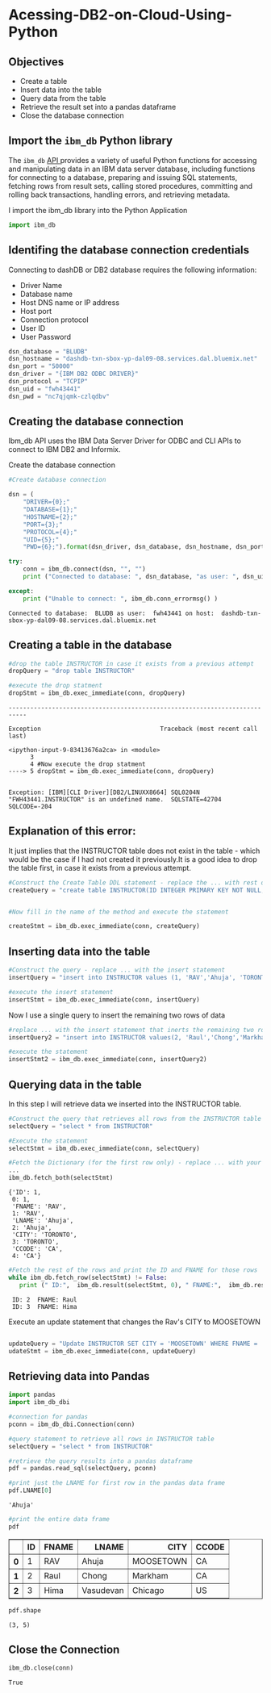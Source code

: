 # Acessing-DB2-on-Cloud-Using-Python

## Objectives

-   Create a table
-   Insert data into the table
-   Query data from the table
-   Retrieve the result set into a pandas dataframe
-   Close the database connection




## Import the `ibm_db` Python library

The `ibm_db` [API ](https://pypi.python.org/pypi/ibm_db?cm_mmc=Email_Newsletter-_-Developer_Ed%2BTech-_-WW_WW-_-SkillsNetwork-Courses-IBMDeveloperSkillsNetwork-DB0201EN-SkillsNetwork-20127838&cm_mmca1=000026UJ&cm_mmca2=10006555&cm_mmca3=M12345678&cvosrc=email.Newsletter.M12345678&cvo_campaign=000026UJ&cm_mmc=Email_Newsletter-_-Developer_Ed%2BTech-_-WW_WW-_-SkillsNetwork-Courses-IBMDeveloperSkillsNetwork-DB0201EN-SkillsNetwork-20127838&cm_mmca1=000026UJ&cm_mmca2=10006555&cm_mmca3=M12345678&cvosrc=email.Newsletter.M12345678&cvo_campaign=000026UJ&cm_mmc=Email_Newsletter-_-Developer_Ed%2BTech-_-WW_WW-_-SkillsNetwork-Courses-IBMDeveloperSkillsNetwork-DB0201EN-SkillsNetwork-20127838&cm_mmca1=000026UJ&cm_mmca2=10006555&cm_mmca3=M12345678&cvosrc=email.Newsletter.M12345678&cvo_campaign=000026UJ&cm_mmc=Email_Newsletter-_-Developer_Ed%2BTech-_-WW_WW-_-SkillsNetwork-Courses-IBMDeveloperSkillsNetwork-DB0201EN-SkillsNetwork-20127838&cm_mmca1=000026UJ&cm_mmca2=10006555&cm_mmca3=M12345678&cvosrc=email.Newsletter.M12345678&cvo_campaign=000026UJ) provides a variety of useful Python functions for accessing and manipulating data in an IBM data server database, including functions for connecting to a database, preparing and issuing SQL statements, fetching rows from result sets, calling stored procedures, committing and rolling back transactions, handling errors, and retrieving metadata.

I import the ibm_db library into the Python Application



```python
import ibm_db
```



## Identifing the database connection credentials

Connecting to dashDB or DB2 database requires the following information:

-   Driver Name
-   Database name 
-   Host DNS name or IP address 
-   Host port
-   Connection protocol
-   User ID
-   User Password




```python
dsn_database = "BLUDB"           
dsn_hostname = "dashdb-txn-sbox-yp-dal09-08.services.dal.bluemix.net"           
dsn_port = "50000"
dsn_driver = "{IBM DB2 ODBC DRIVER}" 
dsn_protocol = "TCPIP"            
dsn_uid = "fwh43441"                 
dsn_pwd = "nc7qjqmk-czlqdbv"               
```

##  Creating the database connection

Ibm_db API uses the IBM Data Server Driver for ODBC and CLI APIs to connect to IBM DB2 and Informix.

Create the database connection



```python
#Create database connection

dsn = (
    "DRIVER={0};"
    "DATABASE={1};"
    "HOSTNAME={2};"
    "PORT={3};"
    "PROTOCOL={4};"
    "UID={5};"
    "PWD={6};").format(dsn_driver, dsn_database, dsn_hostname, dsn_port, dsn_protocol, dsn_uid, dsn_pwd)

try:
    conn = ibm_db.connect(dsn, "", "")
    print ("Connected to database: ", dsn_database, "as user: ", dsn_uid, "on host: ", dsn_hostname)

except:
    print ("Unable to connect: ", ibm_db.conn_errormsg() )

```

    Connected to database:  BLUDB as user:  fwh43441 on host:  dashdb-txn-sbox-yp-dal09-08.services.dal.bluemix.net
    

## Creating a table in the database



```python
#drop the table INSTRUCTOR in case it exists from a previous attempt
dropQuery = "drop table INSTRUCTOR"

#execute the drop statment
dropStmt = ibm_db.exec_immediate(conn, dropQuery)
```


    ---------------------------------------------------------------------------

    Exception                                 Traceback (most recent call last)

    <ipython-input-9-83413676a2ca> in <module>
          3 
          4 #Now execute the drop statment
    ----> 5 dropStmt = ibm_db.exec_immediate(conn, dropQuery)
    

    Exception: [IBM][CLI Driver][DB2/LINUXX8664] SQL0204N  "FWH43441.INSTRUCTOR" is an undefined name.  SQLSTATE=42704 SQLCODE=-204


## Explanation of this error:

It just implies that the INSTRUCTOR table does not exist in the table - which would be the case if I had not created it previously.It is a good idea to drop the table first, in case it exists from a previous attempt.




```python
#Construct the Create Table DDL statement - replace the ... with rest of the statement
createQuery = "create table INSTRUCTOR(ID INTEGER PRIMARY KEY NOT NULL, FNAME VARCHAR(20), LNAME VARCHAR(20), CITY VARCHAR(20), CCODE CHAR(2))"


#Now fill in the name of the method and execute the statement

createStmt = ibm_db.exec_immediate(conn, createQuery)
```

##  Inserting data into the table



```python
#Construct the query - replace ... with the insert statement
insertQuery = "insert into INSTRUCTOR values (1, 'RAV','Ahuja', 'TORONTO','CA')"

#execute the insert statement
insertStmt = ibm_db.exec_immediate(conn, insertQuery)
```

Now I use a single query to insert the remaining two rows of data



```python
#replace ... with the insert statement that inerts the remaining two rows of data
insertQuery2 = "insert into INSTRUCTOR values(2, 'Raul','Chong','Markham','CA'), (3, 'Hima','Vasudevan','Chicago','US')"

#execute the statement
insertStmt2 = ibm_db.exec_immediate(conn, insertQuery2)
```

## Querying data in the table

In this step I will retrieve data we inserted into the INSTRUCTOR table. 



```python
#Construct the query that retrieves all rows from the INSTRUCTOR table
selectQuery = "select * from INSTRUCTOR"

#Execute the statement
selectStmt = ibm_db.exec_immediate(conn, selectQuery)

#Fetch the Dictionary (for the first row only) - replace ... with your code
... 
ibm_db.fetch_both(selectStmt)
```




    {'ID': 1,
     0: 1,
     'FNAME': 'RAV',
     1: 'RAV',
     'LNAME': 'Ahuja',
     2: 'Ahuja',
     'CITY': 'TORONTO',
     3: 'TORONTO',
     'CCODE': 'CA',
     4: 'CA'}




```python
#Fetch the rest of the rows and print the ID and FNAME for those rows
while ibm_db.fetch_row(selectStmt) != False:
   print (" ID:",  ibm_db.result(selectStmt, 0), " FNAME:",  ibm_db.result(selectStmt, "FNAME"))
```

     ID: 2  FNAME: Raul
     ID: 3  FNAME: Hima
    

Execute an update statement that changes the Rav's CITY to MOOSETOWN 



```python

updateQuery = "Update INSTRUCTOR SET CITY = 'MOOSETOWN' WHERE FNAME = 'RAV'" 
udateStmt = ibm_db.exec_immediate(conn, updateQuery)
```

##  Retrieving data into Pandas            



```python
import pandas
import ibm_db_dbi
```


```python
#connection for pandas
pconn = ibm_db_dbi.Connection(conn)
```


```python
#query statement to retrieve all rows in INSTRUCTOR table
selectQuery = "select * from INSTRUCTOR"

#retrieve the query results into a pandas dataframe
pdf = pandas.read_sql(selectQuery, pconn)

#print just the LNAME for first row in the pandas data frame
pdf.LNAME[0]

```




    'Ahuja'




```python
#print the entire data frame
pdf
```




<div>
<style scoped>
    .dataframe tbody tr th:only-of-type {
        vertical-align: middle;
    }

    .dataframe tbody tr th {
        vertical-align: top;
    }

    .dataframe thead th {
        text-align: right;
    }
</style>
<table border="1" class="dataframe">
  <thead>
    <tr style="text-align: right;">
      <th></th>
      <th>ID</th>
      <th>FNAME</th>
      <th>LNAME</th>
      <th>CITY</th>
      <th>CCODE</th>
    </tr>
  </thead>
  <tbody>
    <tr>
      <th>0</th>
      <td>1</td>
      <td>RAV</td>
      <td>Ahuja</td>
      <td>MOOSETOWN</td>
      <td>CA</td>
    </tr>
    <tr>
      <th>1</th>
      <td>2</td>
      <td>Raul</td>
      <td>Chong</td>
      <td>Markham</td>
      <td>CA</td>
    </tr>
    <tr>
      <th>2</th>
      <td>3</td>
      <td>Hima</td>
      <td>Vasudevan</td>
      <td>Chicago</td>
      <td>US</td>
    </tr>
  </tbody>
</table>
</div>




```python
pdf.shape
```




    (3, 5)



## Close the Connection



```python
ibm_db.close(conn)
```




    True


